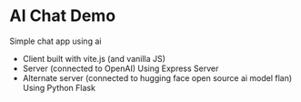 # AI Chat Demo

Simple chat app using ai
- Client built with vite.js (and vanilla JS)
- Server (connected to OpenAI) Using Express Server
- Alternate server (connected to hugging face open source ai model flan) Using Python Flask

